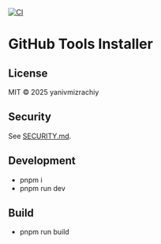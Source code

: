 [![CI](https://github.com/yanivmizrachiy/github-tools-installer/actions/workflows/ci.yml/badge.svg)](https://github.com/yanivmizrachiy/github-tools-installer/actions/workflows/ci.yml)

# GitHub Tools Installer

## License
MIT © 2025 yanivmizrachiy

## Security
See [SECURITY.md](SECURITY.md).

## Development
- pnpm i
- pnpm run dev

## Build
- pnpm run build
